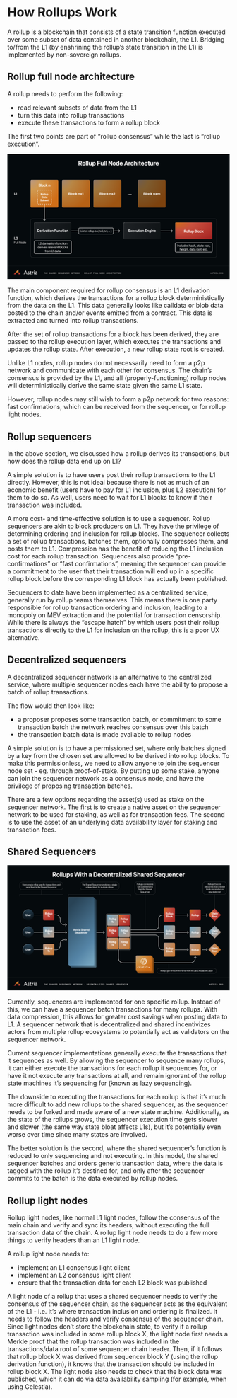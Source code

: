 # How Rollups Work

A rollup is a blockchain that consists of a state transition function executed
over some subset of data contained in another blockchain, the L1. Bridging
to/from the L1 (by enshrining the rollup’s state transition in the L1) is
implemented by non-sovereign rollups.

## Rollup full node architecture

A rollup needs to perform the following:

* read relevant subsets of data from the L1
* turn this data into rollup transactions
* execute these transactions to form a rollup block

The first two points are part of “rollup consensus” while the last is “rollup
execution”.

![Rollup Full Node Architecture](./assets/rollup-full-node-architecture.png)

The main component required for rollup consensus is an L1 derivation function,
which derives the transactions for a rollup block deterministically from the
data on the L1. This data generally looks like calldata or blob data posted to
the chain and/or events emitted from a contract. This data is extracted and
turned into rollup transactions.

After the set of rollup transactions for a block has been derived, they are
passed to the rollup execution layer, which executes the transactions and
updates the rollup state. After execution, a new rollup state root is created.

Unlike L1 nodes, rollup nodes do not necessarily need to form a p2p network and
communicate with each other for consensus. The chain’s consensus is provided by
the L1, and all (properly-functioning) rollup nodes will deterministically
derive the same state given the same L1 state.

However, rollup nodes may still wish to form a p2p network for two reasons: fast
confirmations, which can be received from the sequencer, or for rollup light
nodes.

## Rollup sequencers

In the above section, we discussed how a rollup derives its transactions, but
how does the rollup data end up on L1?

A simple solution is to have users post their rollup transactions to the L1
directly. However, this is not ideal because there is not as much of an economic
benefit (users have to pay for L1 inclusion, plus L2 execution) for them to do
so. As well, users need to wait for L1 blocks to know if their transaction was
included.

A more cost- and time-effective solution is to use a sequencer. Rollup
sequencers are akin to block producers on L1. They have the privilege of
determining ordering and inclusion for rollup blocks. The sequencer collects a
set of rollup transactions, batches them, optionally compresses them, and posts
them to L1. Compression has the benefit of reducing the L1 inclusion cost for
each rollup transaction. Sequencers also provide “pre-confirmations” or “fast
confirmations”, meaning the sequencer can provide a commitment to the user that
their transaction will end up in a specific rollup block before the
corresponding L1 block has actually been published.

Sequencers to date have been implemented as a centralized service, generally run
by rollup teams themselves. This means there is one party responsible for rollup
transaction ordering and inclusion, leading to a monopoly on MEV extraction and
the potential for transaction censorship. While there is always the “escape
hatch” by which users post their rollup transactions directly to the L1 for
inclusion on the rollup, this is a poor UX alternative.

## Decentralized sequencers

A decentralized sequencer network is an alternative to the centralized service,
where multiple sequencer nodes each have the ability to propose a batch of
rollup transactions.

The flow would then look like:

* a proposer proposes some transaction batch, or commitment to some transaction
  batch the network reaches consensus over this batch
* the transaction batch data is made available to rollup nodes

A simple solution is to have a permissioned set, where only batches signed by a
key from the chosen set are allowed to be derived into rollup blocks. To make
this permissionless, we need to allow anyone to join the sequencer node set -
eg. through proof-of-stake. By putting up some stake, anyone can join the
sequencer network as a consensus node, and have the privilege of proposing
transaction batches.

There are a few options regarding the asset(s) used as stake on the sequencer
network. The first is to create a native asset on the sequencer network to be
used for staking, as well as for transaction fees. The second is to use the
asset of an underlying data availability layer for staking and transaction fees.

## Shared Sequencers

![Rollups with a decentralized shared sequencer](./assets/rollups-with-a-decentralized-shared-sequencer.png)

Currently, sequencers are implemented for one specific rollup. Instead of this,
we can have a sequencer batch transactions for many rollups. With data
compression, this allows for greater cost savings when posting data to L1. A
sequencer network that is decentralized and shared incentivizes actors from
multiple rollup ecosystems to potentially act as validators on the sequencer
network.

Current sequencer implementations generally execute the transactions that it
sequences as well. By allowing the sequencer to sequence many rollups, it can
either execute the transactions for each rollup it sequences for, or have it not
execute any transactions at all, and remain ignorant of the rollup state
machines it’s sequencing for (known as lazy sequencing).

The downside to executing the transactions for each rollup is that it’s much
more difficult to add new rollups to the shared sequencer, as the sequencer
needs to be forked and made aware of a new state machine. Additionally, as the
state of the rollups grows, the sequencer execution time gets slower and slower
(the same way state bloat affects L1s), but it’s potentially even worse over
time since many states are involved.

The better solution is the second, where the shared sequencer’s function is
reduced to only sequencing and not executing. In this model, the shared
sequencer batches and orders generic transaction data, where the data is tagged
with the rollup it’s destined for, and only after the sequencer commits to the
batch is the data executed by rollup nodes.

## Rollup light nodes

Rollup light nodes, like normal L1 light nodes, follow the consensus of the main
chain and verify and sync its headers, without executing the full transaction
data of the chain. A rollup light node needs to do a few more things to verify
headers than an L1 light node.


A rollup light node needs to:

* implement an L1 consensus light client
* implement an L2 consensus light client
* ensure that the transaction data for each L2 block was published

A light node of a rollup that uses a shared sequencer needs to verify the
consensus of the sequencer chain, as the sequencer acts as the equivalent of the
L1 - i.e. it’s where transaction inclusion and ordering is finalized. It needs
to follow the headers and verify consensus of the sequencer chain. Since light
nodes don’t store the blockchain state, to verify if a rollup transaction was
included in some rollup block X, the light node first needs a Merkle proof that
the rollup transaction was included in the transactions/data root of some
sequencer chain header. Then, if it follows that rollup block X was derived from
sequencer block Y (using the rollup derivation function), it knows that the
transaction should be included in rollup block X. The light node also needs to
check that the block data was published, which it can do via data availability
sampling (for example, when using Celestia).

